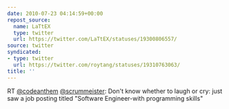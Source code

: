 ```yaml
---
date: 2010-07-23 04:14:59+00:00
repost_source:
  name: LaTtEX
  type: twitter
  url: https://twitter.com/LaTtEX/statuses/19300806557/
source: twitter
syndicated:
- type: twitter
  url: https://twitter.com/roytang/statuses/19310763063/
title: ''
---
```


RT [@codeanthem](https://twitter.com/codeanthem/) [@scrummeister](https://twitter.com/scrummeister/): Don't know whether to laugh or cry: just saw a job posting titled "Software Engineer-with programming skills"